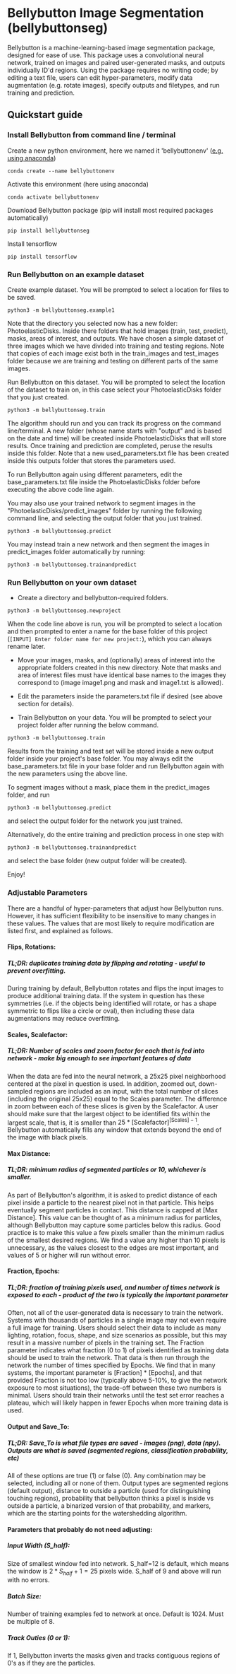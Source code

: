 # Bellybutton Image Segmentation (bellybuttonseg)

Bellybutton is a machine-learning-based image segmentation package, designed for ease of use.
This package uses a convolutional neural network, trained on images and paired user-generated masks, and outputs individually ID'd regions.
Using the package requires no writing code; by editing a text file, users can edit hyper-parameters, modify data augmentation (e.g. rotate images), specify outputs and filetypes, and run training and prediction.



## Quickstart guide

### Install Bellybutton from command line / terminal

Create a new python environment, here we named it 'bellybuttonenv' ([e.g. using anaconda](shorturl.at/elRTZ))

``` conda create --name bellybuttonenv ```

Activate this environment (here using anaconda)

``` conda activate bellybuttonenv ```

Download Bellybutton package (pip will install most required packages automatically)

``` pip install bellybuttonseg ```

Install tensorflow 

``` pip install tensorflow ```


### Run Bellybutton on an example dataset


Create example dataset. You will be prompted to select a location for files to be saved. 
```
python3 -m bellybuttonseg.example1
```

Note that the directory you selected now has a new folder: PhotoelasticDisks. Inside there folders that hold images (train, test, predict), masks, areas of interest, and outputs. We have chosen a simple dataset of three images which we have divided into training and testing regions. Note that copies of each image exist both in the train_images and test_images folder because we are training and testing on different parts of the same images.

Run Bellybutton on this dataset. You will be prompted to select the location of the dataset to train on, in this case select your PhotoelasticDisks folder that you just created. 
```
python3 -m bellybuttonseg.train 
```

The algorithm should run and you can track its progress on the command line/terminal. A new folder (whose name starts with "output" and is based on the date and time) will be created inside PhotoelasticDisks that will store results. Once training and prediction are completed, peruse the results inside this folder. Note that a new used_parameters.txt file has been created inside this outputs folder that stores the parameters used.

To run Bellybutton again using different parameters, edit the base_parameters.txt file inside the PhotoelasticDisks folder before executing the above code line again.

You may also use your trained network to segment images in the "PhotoelasticDisks/predict_images" folder by running the following command line, and selecting the output folder that you just trained.
```
python3 -m bellybuttonseg.predict 
```

You may instead train a new network and then segment the images in predict_images folder automatically by running:
```
python3 -m bellybuttonseg.trainandpredict 
```


### Run Bellybutton on your own dataset

- Create a directory and bellybutton-required folders. 
```
python3 -m bellybuttonseg.newproject
```
When the code line above is run, you will be prompted to select a location and then prompted to enter a name for the base folder of this project (`[INPUT] Enter folder name for new project:`), which you can always rename later.

 - Move your images, masks, and (optionally) areas of interest into the appropriate folders created in this new directory. Note that masks and area of interest files must have identical base names to the images they correspond to (image image1.png and mask and image1.txt is allowed). 

 - Edit the parameters inside the parameters.txt file if desired (see above section for details).

 - Train Bellybutton on your data. You will be prompted to select your project folder after running the below command.

```
python3 -m bellybuttonseg.train
```

Results from the training and test set will be stored inside a new output folder inside your project's base folder. You may always edit the base_parameters.txt file in your base folder and run Bellybutton again with the new parameters using the above line.

To segment images without a mask, place them in the predict_images folder, and run
```
python3 -m bellybuttonseg.predict 
```
and select the output folder for the network you just trained.


Alternatively, do the entire training and prediction process in one step with
```
python3 -m bellybuttonseg.trainandpredict 
```
and select the base folder (new output folder will be created).


Enjoy!


### Adjustable Parameters

There are a handful of hyper-parameters that adjust how Bellybutton runs. However, it has sufficient flexibility to be insensitive to many changes in these values. The values that are most likely to require modification are listed first, and explained as follows.

#### Flips, Rotations:
##### TL;DR: duplicates training data by flipping and rotating - useful to prevent overfitting.
During training by default, Bellybutton rotates and flips the input images to produce additional training data. If the system in question has these symmetries (i.e. if the objects being identified will rotate, or has a shape symmetric to flips like a circle or oval), then including these data augmentations may reduce overfitting.

#### Scales, Scalefactor:
##### TL;DR: Number of scales and zoom factor for each that is fed into network - make big enough to see important features of data
When the data are fed into the neural network, a 25x25 pixel neighborhood centered at the pixel in question is used. In addition, zoomed out, down-sampled regions are included as an input, with the total number of slices (including the original 25x25) equal to the Scales parameter. The difference in zoom between each of these slices is given by the Scalefactor. A user should make sure that the largest object to be identified fits within the largest scale, that is, it is smaller than $25*\text{[Scalefactor]}^{\text{[Scales]}-1}$. Bellybutton automatically fills any window that extends beyond the end of the image with black pixels.

#### Max Distance:
##### TL;DR: minimum radius of segmented particles or 10, whichever is smaller.
As part of Bellybutton's algorithm, it is asked to predict distance of each pixel inside a particle to the nearest pixel not in that particle. This helps eventually segment particles in contact. This distance is capped at [Max Distance]. This value can be thought of as a minimum radius for particles, although Bellybutton may capture some particles below this radius. Good practice is to make this value a few pixels smaller than the minimum radius of the smallest desired regions. We find a value any higher than 10 pixels is unnecessary, as the values closest to the edges are most important, and values of 5 or higher will run without error.

#### Fraction, Epochs:
##### TL;DR: fraction of training pixels used, and number of times network is exposed to each - product of the two is typically the important parameter 
Often, not all of the user-generated data is necessary to train the network. Systems with thousands of particles in a single image may not even require a full image for training. Users should select their data to include as many lighting, rotation, focus, shape, and size scenarios as possible, but this may result in a massive number of pixels in the training set. The Fraction parameter indicates what fraction (0 to 1) of pixels identified as training data should be used to train the network. That data is then run through the network the number of times specified by Epochs. We find that in many systems, the important parameter is [Fraction] * [Epochs], and that provided Fraction is not too low (typically above 5-10\%, to give the network exposure to most situations), the trade-off between these two numbers is minimal. Users should train their networks until the test set error reaches a plateau, which will likely happen in fewer Epochs when more training data is used.


#### Output and Save_To:
##### TL;DR: Save_To is what file types are saved - images (png), data (npy). Outputs are what is saved (segmented regions, classification probability, etc)
All of these options are true (1) or false (0). Any combination may be selected, including all or none of them. Output types are segmented regions (default output), distance to outside a particle (used for distinguishing touching regions), probability that bellybutton thinks a pixel is inside vs outside a particle, a binarized version of that probability, and markers, which are the starting points for the watershedding algorithm.

#### Parameters that probably do not need adjusting:

##### Input Width (S_half):
Size of smallest window fed into network. S_half=12 is default, which means the window is $2*S_{half}+1 = 25$ pixels wide. S_half of 9 and above will run with no errors.

##### Batch Size:
Number of training examples fed to network at once. Default is 1024. Must be multiple of 8.

##### Track Outies (0 or 1):
If 1, Bellybutton inverts the masks given and tracks contiguous regions of 0's as if they are the particles.




